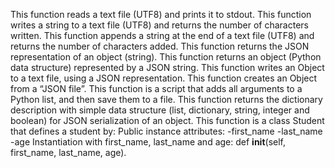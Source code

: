 This function reads a text file (UTF8) and prints it to stdout.
This function  writes a string to a text file (UTF8) and returns the number of characters written.
This function  appends a string at the end of a text file (UTF8) and returns the number of characters added.
This function returns the JSON representation of an object (string).
This function returns an object (Python data structure) represented by a JSON string.
This function writes an Object to a text file, using a JSON representation.
This function creates an Object from a “JSON file”.
This function is a script that adds all arguments to a Python list, and then save them to a file.
This function returns the dictionary description with simple data structure (list, dictionary, string, integer and boolean) for JSON serialization of an object.
This function is a class Student that defines a student by:
Public instance attributes:
-first_name
-last_name
-age
Instantiation with first_name, last_name and age: def __init__(self, first_name, last_name, age).

